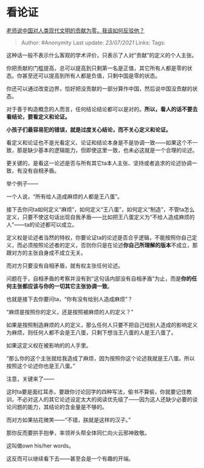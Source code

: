# 看论证
[老师说中国对人类现代文明的贡献为零，我该如何反驳他？](https://www.zhihu.com/question/413077543/answer/1885119748)

> Author: #Anonymity
> Last update: *23/07/2021* 
> Links:
> Tags:     



这种话一般不表示什么客观的学术评价，只表示了人对“贡献”的定义的个人主张。

你把贡献的门槛提高，总可以提高到只剩第一名是正值，其它所有人都是零的状态。你甚至还可以提高到所有人都是负值，只剩中国是零的状态。

你还可以通过改变边界，恰好把没贡献的一部分算作中国，然后说中国没贡献的状态。

对于善于构造概念的人而言，任何结论结论都可以是对的。**所以，看人的话不要去看结论，要看定义和论证。**

**小孩子们最容易犯的错误，就是过度关心结论，而不关心定义和论证。**

看定义和论证也不是光看定义、论证和结论本身是不是协调一致——如果这个不一致，那是缺少基本的逻辑能力，但即使这里一致，也未必这就是一个合理的论述。

更关键的，是看这一论述是否与所有其它ta本人主张、坚持或者追求的论述协调一致，有没有自相矛盾。

举个例子——

一个人说，“所有给人造成麻烦的人都是王八蛋”。

接下去你问ta如何定义“麻烦”，如何定义“王八蛋”，如何定义“制造”，不管ta怎么定义，只要不使这句话出现自我矛盾——比如把王八蛋定义为“不给人造成麻烦的人”——ta的论述都可以成立。

定义权是论述者当然的特权，你要论证ta的论述是否合乎逻辑，不能按照你自己定义，而必须按照论述者的定义，否则你只是在论述**你自己所理解的版本**不成立，那跟对方的主张自身成不成立无关。

而对方只要没有自相矛盾，就有权主张任何论述。

问题在于，自相矛盾的考察并没有到“这句话内部没有自相矛盾”为止，而是**你的任何主张都应该与你的一切其它主张协调一致**。

也就是接下去你要问ta，“你有没有给别人造成麻烦”？

“麻烦是按照你的定义，还是按照被麻烦的人的定义？”

如果是按照制造麻烦的人的定义，那么任何人只要不把自己给别人造成的影响定义为麻烦，则任何人都不会是王八蛋，只剩下想当王八蛋的人是王八蛋了。

如果这定义权在被影响的的人手里。

“那么你的这个主张就给我造成了麻烦，因为按照你这个论述我就是王八蛋。所以按照这个论述你也是王八蛋。”

注意，关键来了——

这时ta要是面红耳赤，要跟你讨论回字的四种写法，偷书不算偷，你就要记住教训，不必对这人的其它论述设定太大的阅读优先级了——因为这人还缺少必要的谈论问题的能力，其结论的含金量是不够的。

而对方如果拈花微笑——“不错，朕就是这样的汉子。”

那你反而要拱手抱拳，率领斧头帮全体同仁向火云邪神致敬。

这叫做own his/her words。

这反而可以继续看下去——甚至会是一个有趣的开端。



